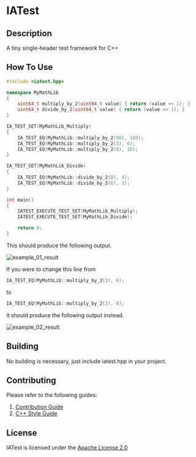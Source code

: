 # IATest

## Description

A tiny single-header test framework for C++

## How To Use

```cpp
#include <iatest.hpp>

namespace MyMathLib
{
    uint64_t multiply_by_2(uint64_t value) { return (value << 1); }
    uint64_t divide_by_2(uint64_t value) { return (value >> 1); }
}

IA_TEST_SET(MyMathLib_Multiply)
{
    IA_TEST_EQ(MyMathLib::multiply_by_2(90), 180);
    IA_TEST_EQ(MyMathLib::multiply_by_2(3), 6);
    IA_TEST_EQ(MyMathLib::multiply_by_2(8), 16);
}

IA_TEST_SET(MyMathLib_Divide)
{
    IA_TEST_EQ(MyMathLib::divide_by_2(8), 4);
    IA_TEST_EQ(MyMathLib::divide_by_2(6), 3);
}

int main()
{
    IATEST_EXECUTE_TEST_SET(MyMathLib_Multiply);
    IATEST_EXECUTE_TEST_SET(MyMathLib_Divide);

    return 0;
}
```

This should produce the following output.

![example_01_result](https://i-a-s.lk/res/images/git/iatest/example_01_result.png?)

If you were to change this line from
```cpp
IA_TEST_EQ(MyMathLib::multiply_by_2(3), 6);
```
to
```cpp
IA_TEST_EQ(MyMathLib::multiply_by_2(3), 8);
```
it should produce the following output instead.

![example_02_result](https://i-a-s.lk/res/images/git/iatest/example_02_result.png?)

## Building

No building is necessary, just include iatest.hpp in your project.

## Contributing

Please refer to the following guides:

1) [Contribution Guide](https://i-a-s.lk/documents/contributing/contribution_guide/)
2) [C++ Style Guide](https://i-a-s.lk/documents/contributing/style_guide_cpp/)

## License

IATest is licensed under the [Apache License 2.0](http://www.apache.org/licenses/LICENSE-2.0)

